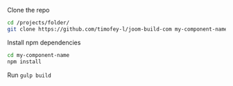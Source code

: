 Clone the repo
```bash
cd /projects/folder/
git clone https://github.com/timofey-l/joom-build-com my-component-name
```

Install npm dependencies
```bash
cd my-component-name
npm install
```

Run `gulp build`
